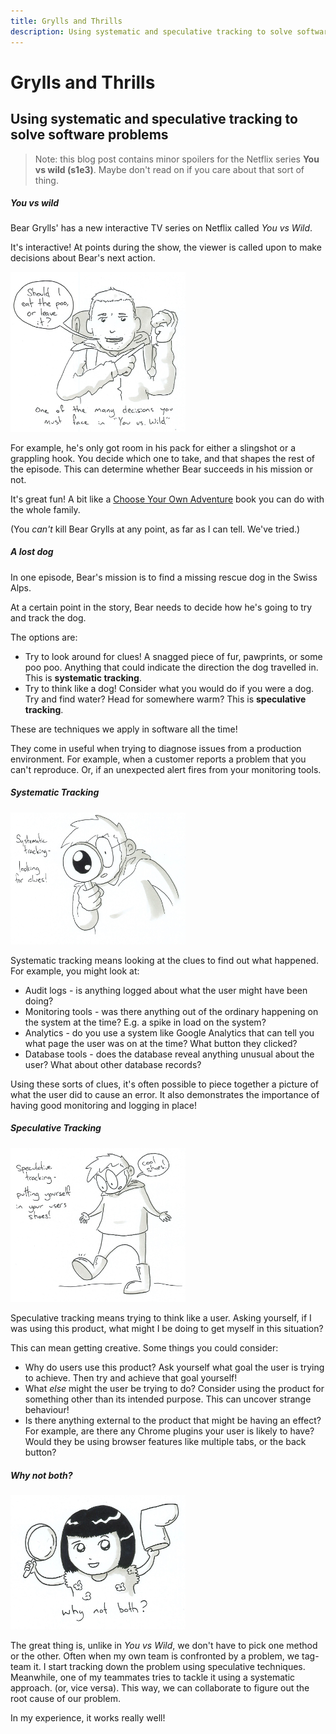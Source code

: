 ```yaml
---
title: Grylls and Thrills
description: Using systematic and speculative tracking to solve software problems
---
```


# Grylls and Thrills
## Using systematic and speculative tracking to solve software problems

> Note: this blog post contains minor spoilers for the Netflix series **You vs wild (s1e3)**. Maybe don't read on if you care about that sort of thing.

##### You vs wild
Bear Grylls' has a new interactive TV series on Netflix called *You vs Wild*.

It's interactive! At points during the show, the viewer is called upon to make decisions about Bear's next action.

<img src="/assets/images/2019/04/2019-04-18-01.jpg" class="left" width="280px">

For example, he's only got room in his pack for either a slingshot or a grappling hook. You decide which one to take, and that shapes the rest of the episode. This can determine whether Bear succeeds in his mission or not.

It's great fun! A bit like a [Choose Your Own Adventure](https://en.wikipedia.org/wiki/Choose_Your_Own_Adventure) book you can do with the whole family.

(You *can't* kill Bear Grylls at any point, as far as I can tell. We've tried.)

##### A lost dog
In one episode, Bear's mission is to find a missing rescue dog in the Swiss Alps.

At a certain point in the story, Bear needs to decide how he's going to try and track the dog.

The options are:
- Try to look around for clues!
A snagged piece of fur, pawprints, or some poo poo. Anything that could indicate the direction the dog travelled in. This is  **systematic tracking**.
- Try to think like a dog!
Consider what you would do if you were a dog. Try and find water? Head for somewhere warm? This is  **speculative tracking**.

These are techniques we apply in software all the time!

They come in useful when trying to diagnose issues from a production environment. For example, when a customer reports a problem that you can't reproduce. Or, if an unexpected alert fires from your monitoring tools.
##### Systematic Tracking
<img src="/assets/images/2019/04/2019-04-18-02.jpg" class="right" width="280px">

Systematic tracking means looking at the clues to find out what happened.
For example, you might look at:
* Audit logs - is anything logged about what the user might have been doing?
* Monitoring tools - was there anything out of the ordinary happening on the system at  the time? E.g. a spike in load on the system?
* Analytics - do you use a system like Google Analytics that can tell you what page the user was on at the time? What button they clicked?
* Database tools - does the database reveal anything unusual about the user? What about other database records?

Using these sorts of clues, it's often possible to piece together a picture of what the user did to cause an error.
It also demonstrates the importance of having good monitoring and logging in place!

##### Speculative Tracking
<img src="/assets/images/2019/04/2019-04-18-03.jpg" class="left" width="280px">

Speculative tracking means trying to think like a user. Asking yourself, if I was using this product, what might I be doing to get myself in this situation?

This can mean getting creative. Some things you could consider:
* Why do users use this product? Ask yourself what goal the user is trying to achieve. Then try and achieve that goal yourself!
* What _else_ might the user be trying to do? Consider using the product for something other than its intended purpose. This can uncover strange behaviour!
* Is there anything external to the product that might be having an effect? For example, are there any Chrome plugins your user is likely to have? Would they be using browser features like multiple tabs, or the back button?

##### Why not both?
<img src="/assets/images/2019/04/2019-04-18-04.jpg" class="right" width="280px">

The great thing is, unlike in *You vs Wild*, we don't have to pick one method or the other.
Often when my own team is confronted by a problem, we tag-team it.
I start tracking down the problem using speculative techniques. Meanwhile, one of my teammates tries to tackle it using a systematic approach. (or, vice versa).
This way, we can collaborate to figure out the root cause of our problem.

In my experience, it works really well!
